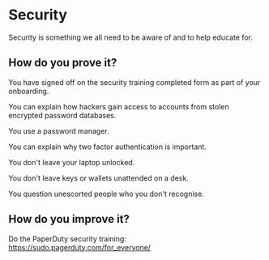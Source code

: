 # Security

Security is something we all need to be aware of and to help educate for.

## How do you prove it?

You have signed off on the security training completed form as part of your onboarding.

You can explain how hackers gain access to accounts from stolen encrypted password databases.

You use a password manager.

You can explain why two factor authentication is important.

You don't leave your laptop unlocked.

You don't leave keys or wallets unattended on a desk.

You question unescorted people who you don't recognise.

## How do you improve it?

Do the PaperDuty security training: https://sudo.pagerduty.com/for_everyone/
